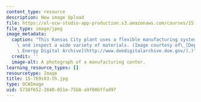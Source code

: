 ```yaml
---
content_type: resource
description: New image Upload
file: https://ol-ocw-studio-app-production.s3.amazonaws.com/courses/15-769-operations-strategy-spring-2003/5738f6522840051e75b8a9f00bffad97_15-769s03-th.jpg
file_type: image/jpeg
image_metadata:
  caption: "This Kansas City plant uses a flexible manufacturing system to produce\
    \ and inspect a wide variety of materials. (Image courtesy of\_[Department of\
    \ Energy Digital Archive](http://www.doedigitalarchive.doe.gov/).)"
  credit: ''
  image-alt: A photograph of a manufacturing center.
learning_resource_types: []
resourcetype: Image
title: 15-769s03-th.jpg
type: OCWImage
uid: 5738f652-2840-051e-75b8-a9f00bffad97
---
```


